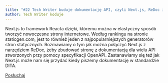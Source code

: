 ```yaml
---
title: "#22 Tech Writer buduje dokumentację API, czyli Next.js, ReDoc i OpenAPI w akcji"
author: Tech Writer koduje
---
```


Next.js to framework Reacta dzięki, któremu można w elastyczny sposób tworzyć nowoczesne strony internetowe. Według rankingu na stronie staticgen.com, jest to również jeden z najpopularniejszych generatorów stron statycznych. Rozmawiamy o tym jak można połączyć Next.js z narzędziem ReDoc, żeby zbudować stronę z dokumentacją dla wielu API stworzonych przy pomocy specyfikacji OpenAPI. Zastanawiamy się też jak Next.js może nam się przydać kiedy piszemy dokumentację w standardzie DITA.

<a class="listenButton pixelButton" href="https://anchor.fm/docdeveloper/episodes/22-Tech-Writer-buduje-dokumentacj-API--czyli-Next-js--ReDoc-i-OpenAPI-w-akcji-el3gk9" target="_blank" rel="noopener noreferrer">Posłuchaj</a>
